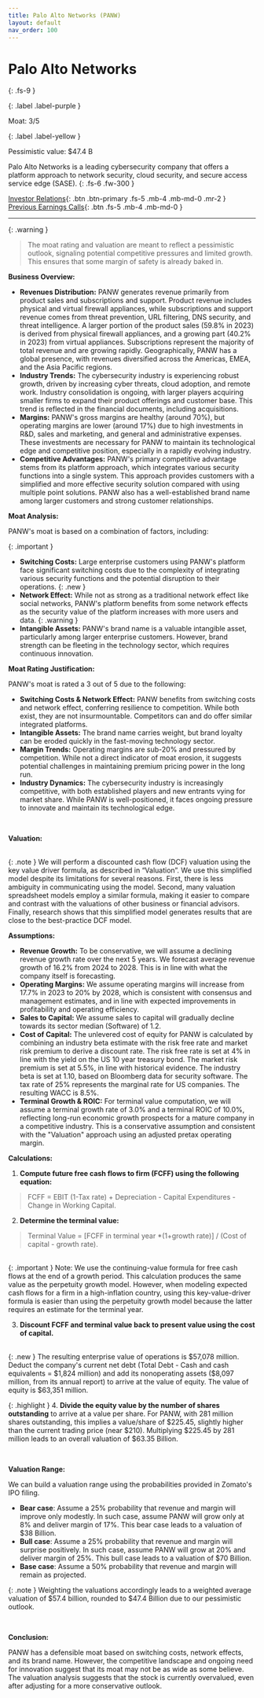 ```yaml
---
title: Palo Alto Networks (PANW)
layout: default
nav_order: 100
---
```


# Palo Alto Networks
{: .fs-9 }

{: .label .label-purple }

Moat: 3/5

{: .label .label-yellow }

Pessimistic value: $47.4 B

Palo Alto Networks is a leading cybersecurity company that offers a platform approach to network security, cloud security, and secure access service edge (SASE).
{: .fs-6 .fw-300 }

[Investor Relations](https://www.google.com/search?q=PANW+investor+relations){: .btn .btn-primary .fs-5 .mb-4 .mb-md-0 .mr-2 }
[Previous Earnings Calls](https://discountingcashflows.com/company/PANW/transcripts/){: .btn .fs-5 .mb-4 .mb-md-0 }

---

{: .warning } 
>The moat rating and valuation are meant to reflect a pessimistic outlook, signaling potential competitive pressures and limited growth. This ensures that some margin of safety is already baked in.


**Business Overview:**

* **Revenues Distribution:** PANW generates revenue primarily from product sales and subscriptions and support. Product revenue includes physical and virtual firewall appliances, while subscriptions and support revenue comes from threat prevention, URL filtering, DNS security, and threat intelligence.  A larger portion of the product sales (59.8% in 2023) is derived from physical firewall appliances, and a growing part (40.2% in 2023) from virtual appliances. Subscriptions represent the majority of total revenue and are growing rapidly. Geographically, PANW has a global presence, with revenues diversified across the Americas, EMEA, and the Asia Pacific regions.
* **Industry Trends:** The cybersecurity industry is experiencing robust growth, driven by increasing cyber threats, cloud adoption, and remote work. Industry consolidation is ongoing, with larger players acquiring smaller firms to expand their product offerings and customer base. This trend is reflected in the financial documents, including acquisitions.
* **Margins:** PANW's gross margins are healthy (around 70%), but operating margins are lower (around 17%) due to high investments in R&D, sales and marketing, and general and administrative expenses. These investments are necessary for PANW to maintain its technological edge and competitive position, especially in a rapidly evolving industry.
* **Competitive Advantages:** PANW's primary competitive advantage stems from its platform approach, which integrates various security functions into a single system. This approach provides customers with a simplified and more effective security solution compared with using multiple point solutions. PANW also has a well-established brand name among larger customers and strong customer relationships.

**Moat Analysis:**

PANW's moat is based on a combination of factors, including:

{: .important }
* **Switching Costs:**  Large enterprise customers using PANW's platform face significant switching costs due to the complexity of integrating various security functions and the potential disruption to their operations.
{: .new }
* **Network Effect:** While not as strong as a traditional network effect like social networks, PANW's platform benefits from some network effects as the security value of the platform increases with more users and data.
{: .warning }
* **Intangible Assets:**  PANW's brand name is a valuable intangible asset, particularly among larger enterprise customers.  However, brand strength can be fleeting in the technology sector, which requires continuous innovation.


**Moat Rating Justification:**

PANW's moat is rated a 3 out of 5 due to the following:

* **Switching Costs & Network Effect:** PANW benefits from switching costs and network effect, conferring resilience to competition. While both exist, they are not insurmountable. Competitors can and do offer similar integrated platforms. 
* **Intangible Assets:**  The brand name carries weight, but brand loyalty can be eroded quickly in the fast-moving technology sector.
* **Margin Trends:**  Operating margins are sub-20% and pressured by competition. While not a direct indicator of moat erosion, it suggests potential challenges in maintaining premium pricing power in the long run.
* **Industry Dynamics:** The cybersecurity industry is increasingly competitive, with both established players and new entrants vying for market share. While PANW is well-positioned, it faces ongoing pressure to innovate and maintain its technological edge.

<br>

**Valuation:**

<br>
{: .note }
We will perform a discounted cash flow (DCF) valuation using the key value driver formula, as described in “Valuation”. We use this simplified model despite its limitations for several reasons. First, there is less ambiguity in communicating using the model. Second, many valuation spreadsheet models employ a similar formula, making it easier to compare and contrast with the valuations of other business or financial advisors. Finally, research shows that this simplified model generates results that are close to the best-practice DCF model.


**Assumptions:**

* **Revenue Growth:** To be conservative, we will assume a declining revenue growth rate over the next 5 years. We forecast average revenue growth of 16.2% from 2024 to 2028. This is in line with what the company itself is forecasting.
* **Operating Margins:** We assume operating margins will increase from 17.7% in 2023 to 20% by 2028, which is consistent with consensus and management estimates, and in line with expected improvements in profitability and operating efficiency.
* **Sales to Capital:** We assume sales to capital will gradually decline towards its sector median (Software) of 1.2.
* **Cost of Capital:** The unlevered cost of equity for PANW is calculated by combining an industry beta estimate with the risk free rate and market risk premium to derive a discount rate. The risk free rate is set at 4% in line with the yield on the US 10 year treasury bond. The market risk premium is set at 5.5%, in line with historical evidence. The industry beta is set at 1.10, based on Bloomberg data for security software. The tax rate of 25% represents the marginal rate for US companies. The resulting WACC is 8.5%.
* **Terminal Growth & ROIC:** For terminal value computation, we will assume a terminal growth rate of 3.0% and a terminal ROIC of 10.0%, reflecting long-run economic growth prospects for a mature company in a competitive industry. This is a conservative assumption and consistent with the "Valuation" approach using an adjusted pretax operating margin.

**Calculations:**

1. **Compute future free cash flows to firm (FCFF) using the following equation:**

>FCFF = EBIT (1-Tax rate) + Depreciation - Capital Expenditures - Change in Working Capital.

2. **Determine the terminal value:** 

>Terminal Value = [FCFF in terminal year *(1+growth rate)] / (Cost of capital - growth rate). 
<br>
{: .important }
Note: We use the continuing-value formula for free cash flows at the end of a growth period. This calculation produces the same value as the perpetuity growth model. However, when modeling expected cash flows for a firm in a high-inflation country, using this key-value-driver formula is easier than using the perpetuity growth model because the latter requires an estimate for the terminal year.

3. **Discount FCFF and terminal value back to present value using the cost of capital.**  

<br>
{: .new }
The resulting enterprise value of operations is $57,078 million. Deduct the company's current net debt (Total Debt - Cash and cash equivalents = $1,824 million) and add its nonoperating assets ($8,097 million, from its annual report) to arrive at the value of equity. The value of equity is $63,351 million.


<br>

{: .highlight }
4. **Divide the equity value by the number of shares outstanding** to arrive at a value per share. For PANW, with 281 million shares outstanding, this implies a value/share of $225.45, slightly higher than the current trading price (near $210). Multiplying $225.45 by 281 million leads to an overall valuation of $63.35 Billion.

<br>


**Valuation Range:**

We can build a valuation range using the probabilities provided in Zomato's IPO filing.

* **Bear case**: Assume a 25% probability that revenue and margin will improve only modestly. In such case, assume PANW will grow only at 8% and deliver margin of 17%. This bear case leads to a valuation of $38 Billion.
* **Bull case**:  Assume a 25% probability that revenue and margin will surprise positively. In such case, assume PANW will grow at 20% and deliver margin of 25%. This bull case leads to a valuation of $70 Billion.
* **Base case**: Assume a 50% probability that revenue and margin will remain as projected.

{: .note }
Weighting the valuations accordingly leads to a weighted average valuation of $57.4 billion, rounded to $47.4 Billion due to our pessimistic outlook.

<br>

**Conclusion:**

PANW has a defensible moat based on switching costs, network effects, and its brand name. However, the competitive landscape and ongoing need for innovation suggest that its moat may not be as wide as some believe.  The valuation analysis suggests that the stock is currently overvalued, even after adjusting for a more conservative outlook.